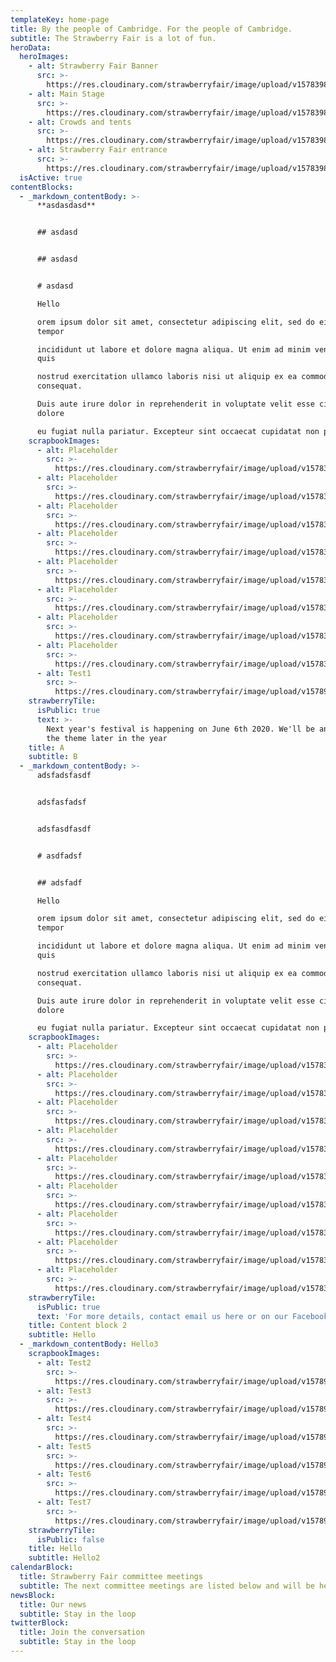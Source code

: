 ```yaml
---
templateKey: home-page
title: By the people of Cambridge. For the people of Cambridge.
subtitle: The Strawberry Fair is a lot of fun.
heroData:
  heroImages:
    - alt: Strawberry Fair Banner
      src: >-
        https://res.cloudinary.com/strawberryfair/image/upload/v1578398228/Banner/gareths-gate-slide_agpjto.jpg
    - alt: Main Stage
      src: >-
        https://res.cloudinary.com/strawberryfair/image/upload/v1578398228/Banner/revised-east-stage-panorama_zfwxj4.jpg
    - alt: Crowds and tents
      src: >-
        https://res.cloudinary.com/strawberryfair/image/upload/v1578398228/Banner/slide-crowd_jnl1lw.jpg
    - alt: Strawberry Fair entrance
      src: >-
        https://res.cloudinary.com/strawberryfair/image/upload/v1578398228/Banner/slide-gate-2017_h8epan.jpg
  isActive: true
contentBlocks:
  - _markdown_contentBody: >-
      **asdasdasd**


      ## asdasd


      ## asdasd


      # asdasd

      Hello

      orem ipsum dolor sit amet, consectetur adipiscing elit, sed do eiusmod
      tempor 

      incididunt ut labore et dolore magna aliqua. Ut enim ad minim veniam,
      quis 

      nostrud exercitation ullamco laboris nisi ut aliquip ex ea commodo
      consequat. 

      Duis aute irure dolor in reprehenderit in voluptate velit esse cillum
      dolore 

      eu fugiat nulla pariatur. Excepteur sint occaecat cupidatat non proident, 
    scrapbookImages:
      - alt: Placeholder
        src: >-
          https://res.cloudinary.com/strawberryfair/image/upload/v1578398367/Image%20Scrapbook/banner-carrying_m0ufmy.jpg
      - alt: Placeholder
        src: >-
          https://res.cloudinary.com/strawberryfair/image/upload/v1578398367/Image%20Scrapbook/crowd-shot_f84bne.jpg
      - alt: Placeholder
        src: >-
          https://res.cloudinary.com/strawberryfair/image/upload/v1578398411/Image%20Scrapbook/drums_pgyyyt.jpg
      - alt: Placeholder
        src: >-
          https://res.cloudinary.com/strawberryfair/image/upload/v1578398367/Image%20Scrapbook/guitar-girl_srefgz.jpg
      - alt: Placeholder
        src: >-
          https://res.cloudinary.com/strawberryfair/image/upload/v1578398367/Image%20Scrapbook/instruments_lral6p.jpg
      - alt: Placeholder
        src: >-
          https://res.cloudinary.com/strawberryfair/image/upload/v1578398367/Image%20Scrapbook/music_zpcrkm.jpg
      - alt: Placeholder
        src: >-
          https://res.cloudinary.com/strawberryfair/image/upload/v1578398367/Image%20Scrapbook/stilts_g7oq1b.jpg
      - alt: Placeholder
        src: >-
          https://res.cloudinary.com/strawberryfair/image/upload/v1578398367/Image%20Scrapbook/wide-parade_yev0ai.jpg
      - alt: Test1
        src: >-
          https://res.cloudinary.com/strawberryfair/image/upload/v1578910864/sample.jpg
    strawberryTile:
      isPublic: true
      text: >-
        Next year's festival is happening on June 6th 2020. We'll be announcing
        the theme later in the year
    title: A
    subtitle: B
  - _markdown_contentBody: >-
      adsfadsfasdf


      adsfasfadsf


      adsfasdfasdf


      # asdfadsf


      ## adsfadf

      Hello

      orem ipsum dolor sit amet, consectetur adipiscing elit, sed do eiusmod
      tempor 

      incididunt ut labore et dolore magna aliqua. Ut enim ad minim veniam,
      quis 

      nostrud exercitation ullamco laboris nisi ut aliquip ex ea commodo
      consequat. 

      Duis aute irure dolor in reprehenderit in voluptate velit esse cillum
      dolore 

      eu fugiat nulla pariatur. Excepteur sint occaecat cupidatat non proident, 
    scrapbookImages:
      - alt: Placeholder
        src: >-
          https://res.cloudinary.com/strawberryfair/image/upload/v1578398367/Image%20Scrapbook/band_melwuk.jpg
      - alt: Placeholder
        src: >-
          https://res.cloudinary.com/strawberryfair/image/upload/v1578398367/Image%20Scrapbook/banner-carrying_m0ufmy.jpg
      - alt: Placeholder
        src: >-
          https://res.cloudinary.com/strawberryfair/image/upload/v1578398367/Image%20Scrapbook/crowd-shot_f84bne.jpg
      - alt: Placeholder
        src: >-
          https://res.cloudinary.com/strawberryfair/image/upload/v1578398411/Image%20Scrapbook/drums_pgyyyt.jpg
      - alt: Placeholder
        src: >-
          https://res.cloudinary.com/strawberryfair/image/upload/v1578398367/Image%20Scrapbook/guitar-girl_srefgz.jpg
      - alt: Placeholder
        src: >-
          https://res.cloudinary.com/strawberryfair/image/upload/v1578398367/Image%20Scrapbook/instruments_lral6p.jpg
      - alt: Placeholder
        src: >-
          https://res.cloudinary.com/strawberryfair/image/upload/v1578398367/Image%20Scrapbook/music_zpcrkm.jpg
      - alt: Placeholder
        src: >-
          https://res.cloudinary.com/strawberryfair/image/upload/v1578398367/Image%20Scrapbook/stilts_g7oq1b.jpg
      - alt: Placeholder
        src: >-
          https://res.cloudinary.com/strawberryfair/image/upload/v1578398367/Image%20Scrapbook/music_zpcrkm.jpg
    strawberryTile:
      isPublic: true
      text: 'For more details, contact email us here or on our Facebook page'
    title: Content block 2
    subtitle: Hello
  - _markdown_contentBody: Hello3
    scrapbookImages:
      - alt: Test2
        src: >-
          https://res.cloudinary.com/strawberryfair/image/upload/v1578910864/sample.jpg
      - alt: Test3
        src: >-
          https://res.cloudinary.com/strawberryfair/image/upload/v1578910864/sample.jpg
      - alt: Test4
        src: >-
          https://res.cloudinary.com/strawberryfair/image/upload/v1578910864/sample.jpg
      - alt: Test5
        src: >-
          https://res.cloudinary.com/strawberryfair/image/upload/v1578910864/sample.jpg
      - alt: Test6
        src: >-
          https://res.cloudinary.com/strawberryfair/image/upload/v1578910864/sample.jpg
      - alt: Test7
        src: >-
          https://res.cloudinary.com/strawberryfair/image/upload/v1578910864/sample.jpg
    strawberryTile:
      isPublic: false
    title: Hello
    subtitle: Hello2
calendarBlock:
  title: Strawberry Fair committee meetings
  subtitle: The next committee meetings are listed below and will be held at...
newsBlock:
  title: Our news
  subtitle: Stay in the loop
twitterBlock:
  title: Join the conversation
  subtitle: Stay in the loop
---
```


